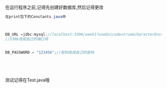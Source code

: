 在运行程序之前,记得先创建好数据库,然后记得更改

```java
在print包下的Constants.java中



DB_URL =jdbc:mysql://localhost:3306/week1?useUnicode=true&characterEncoding=utf8&useSSL=true 
//3306改成自己的端口号


DB_PASSWORD = "123456";//密码改成自己的密码






```

测试记得在Test.java哦
